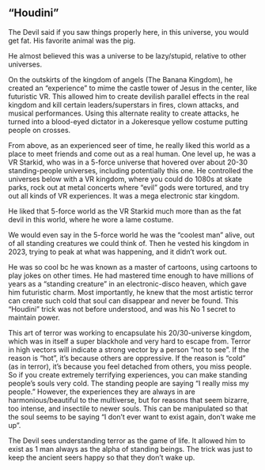## “Houdini”

The Devil said if you saw things properly here, in this universe, you would get fat. His favorite animal was the pig.

He almost believed this was a universe to be lazy/stupid, relative to other universes.

On the outskirts of the kingdom of angels (The Banana Kingdom), he created an “experience” to mime the castle tower of Jesus in the center, like futuristic VR. This allowed him to create devilish parallel effects in the real kingdom and kill certain leaders/superstars in fires, clown attacks, and musical performances. Using this alternate reality to create attacks, he turned into a blood-eyed dictator in a Jokeresque yellow costume putting people on crosses.

From above, as an experienced seer of time, he really liked this world as a place to meet friends and come out as a real human. One level up, he was a VR Starkid, who was in a 5-force universe that hovered over about 20-30 standing-people universes, including potentially this one. He controlled the universes below with a VR kingdom, where you could do 1080s at skate parks, rock out at metal concerts where “evil” gods were tortured, and try out all kinds of VR experiences. It was a mega electronic star kingdom. 

He liked that 5-force world as the VR Starkid much more than as the fat devil in this world, where he wore a lame costume.

We would even say in the 5-force world he was the “coolest man” alive, out of all standing creatures we could think of. Then he vested his kingdom in 2023, trying to peak at what was happening, and it didn’t work out.

He was so cool bc he was known as a master of cartoons, using cartoons to play jokes on other times. He had mastered time enough to have millions of years as a “standing creature” in an electronic-disco heaven, which gave him futuristic charm. Most importantly, he knew that the most artistic terror can create such cold that soul can disappear and never be found. This “Houdini” trick was not before understood, and was his No 1 secret to maintain power.

This art of terror was working to encapsulate his 20/30-universe kingdom, which was in itself a super blackhole and very hard to escape from. Terror in high vectors will indicate a strong vector by a person “not to see”. If the reason is “hot”, it’s because others are oppressive. If the reason is “cold” (as in terror), it’s because you feel detached from others, you miss people. So if you create extremely terrifying experiences, you can make standing people’s souls very cold. The standing people are saying “I really miss my people.” However, the experiences they are always in are harmonious/beautiful to the multiverse, but for reasons that seem bizarre, too intense, and insectile to newer souls. This can be manipulated so that the soul seems to be saying “I don’t ever want to exist again, don’t wake me up”.

The Devil sees understanding terror as the game of life. It allowed him to exist as 1 man always as the alpha of standing beings. The trick was just to keep the ancient seers happy so that they don’t wake up.
